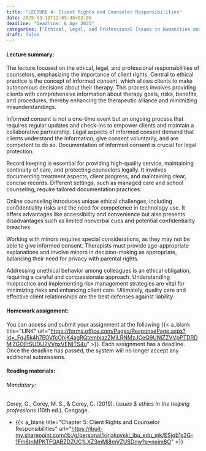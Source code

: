 ```yaml
---
title: "LECTURE 4: Client Rights and Counselor Responsibilities"
date: 2025-03-18T12:05:48+02:00
deadline: "Deadline: 6 Apr 2025"
categories: ["Ethical, Legal, and Professional Issues in Humanities and Social Sciences"]
draft: false
---
```


#### Lecture summary:

The lecture focused on the ethical, legal, and professional responsibilities of counselors, emphasizing the importance of client rights. Central to ethical practice is the concept of informed consent, which allows clients to make autonomous decisions about their therapy. This process involves providing clients with comprehensive information about therapy goals, risks, benefits, and procedures, thereby enhancing the therapeutic alliance and minimizing misunderstandings.

Informed consent is not a one-time event but an ongoing process that requires regular updates and check-ins to empower clients and maintain a collaborative partnership. Legal aspects of informed consent demand that clients understand the information, give consent voluntarily, and are competent to do so. Documentation of informed consent is crucial for legal protection.

Record keeping is essential for providing high-quality service, maintaining continuity of care, and protecting counselors legally. It involves documenting treatment aspects, client progress, and maintaining clear, concise records. Different settings, such as managed care and school counseling, require tailored documentation practices.

Online counseling introduces unique ethical challenges, including confidentiality risks and the need for competence in technology use. It offers advantages like accessibility and convenience but also presents disadvantages such as limited nonverbal cues and potential confidentiality breaches.

Working with minors requires special considerations, as they may not be able to give informed consent. Therapists must provide age-appropriate explanations and involve minors in decision-making as appropriate, balancing their need for privacy with parental rights.

Addressing unethical behavior among colleagues is an ethical obligation, requiring a careful and compassionate approach. Understanding malpractice and implementing risk management strategies are vital for minimizing risks and enhancing client care. Ultimately, quality care and effective client relationships are the best defenses against liability.

#### Homework assignment:

You can access and submit your assignment at the following {{< a_blank title="LINK" url="https://forms.office.com/Pages/ResponsePage.aspx?id=_FqJ5k4h7EOVfcOhjK4agRQtemblazZMjLRNMzJCeQ9UNlZZVVpPTDRDMjZGOEtSUDU2VVgxVENITS4u" >}}. Each assignment has a deadline. Once the deadline has passed, the system will no longer accept any additional submissions.

#### Reading materials:

###### Mandatory:

Corey, G., Corey, M. S., & Corey, C. (2019). *Issues & ethics in the helping professions* (10th ed.). Cengage.

* {{< a_blank title="Chapter 5: Client Rights and Counselor Responsibilities" url="https://ibuit-my.sharepoint.com/:b:/g/personal/kirjakovski_ibu_edu_mk/ESjqb1s3G-1Fm6tnMPKTFQABZDZUC1LXZ3mMi8mVZUSDnw?e=neim8O" >}}

<!-- ###### Optional:

O’Donohue, W. T., & Lilienfeld, S. O. (Eds.). (2013). *Case studies in clinical psychological science: Bridging the gap from science to practice*. Oxford University Press.

*  {{< a_blank title="Introduction: Case Formulation and Clinical Science" url="https://ibuit-my.sharepoint.com/:b:/g/personal/kirjakovski_ibu_edu_mk/EZIScR0VIlBEjh5B-E06Fk8BwTdcARwozrSu5F2wGNY2xw?e=qW3uCW" >}} -->